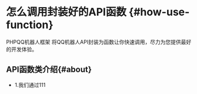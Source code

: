# 怎么调用封装好的API函数 {#how-use-function}

PHPQQ机器人框架 将QQ机器人API封装为函数让你快速调用，尽力为您提供最好的开发体验。

## API函数类介绍{#about}
- 1.我们通过111
